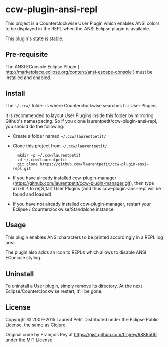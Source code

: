 # ccw-plugin-ansi-repl

This project is a Counterclockwise User Plugin which enables ANSI colors to be displayed in the REPL when the ANSI Eclipse plugin is available.

This plugin's state is stable.

## Pre-requisite

The ANSI EConsole Eclipse Plugin ( http://marketplace.eclipse.org/content/ansi-escape-console ) must be installed and enabled.

## Install

The `~/.ccw/` folder is where Counterclockwise searches for User Plugins.

It is recommended to layout User Plugins inside this folder by mirroring Github's namespacing. So if you clone laurentpetit/ccw-plugin-ansi-repl, you should do the following:

- Create a folder named `~/.ccw/laurentpetit/`
- Clone this project from `~/.ccw/laurentpetit/`

        mkdir -p ~/.ccw/laurentpetit
        cd ~/.ccw/laurentpetit
        git clone https://github.com/laurentpetit/ccw-plugin-ansi-repl.git

- If you have already installed ccw-plugin-manager (https://github.com/laurentpetit/ccw-plugin-manager.git), then type `Alt+U S` to re[S]tart User Plugins (and thus ccw-plugin-ansi-repl will be found and loaded)
- If you have not already installed ccw-plugin-manager, restart your Eclipse / Counterclockwise/Standalone instance.

## Usage

This plugin enables ANSI characters to be printed accordingly in a REPL log area.

The plugin also adds an icon to REPLs which allows to disable ANSI EConsole styling.


## Uninstall

To uninstall a User plugin, simply remove its directory. At the next Eclipse/Counterclockwise restart, it'll be gone.


## License

Copyright © 2009-2015 Laurent Petit
Distributed under the Eclipse Public License, the same as Clojure.

Original code by François Rey at https://gist.github.com/fmjrey/9889500 under the MIT License


